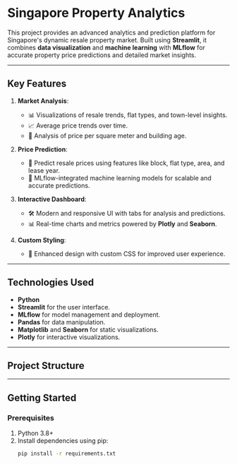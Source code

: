 # Singapore Property Analytics

This project provides an advanced analytics and prediction platform for Singapore's dynamic resale property market. Built using **Streamlit**, it combines **data visualization** and **machine learning** with **MLflow** for accurate property price predictions and detailed market insights.

---

## Key Features

1. **Market Analysis**:
   - 📊 Visualizations of resale trends, flat types, and town-level insights.
   - 📈 Average price trends over time.
   - 📐 Analysis of price per square meter and building age.

2. **Price Prediction**:
   - 🎯 Predict resale prices using features like block, flat type, area, and lease year.
   - 🚀 MLflow-integrated machine learning models for scalable and accurate predictions.

3. **Interactive Dashboard**:
   - 🛠️ Modern and responsive UI with tabs for analysis and predictions.
   - 📊 Real-time charts and metrics powered by **Plotly** and **Seaborn**.

4. **Custom Styling**:
   - 🎨 Enhanced design with custom CSS for improved user experience.

---

## Technologies Used

- **Python**
- **Streamlit** for the user interface.
- **MLflow** for model management and deployment.
- **Pandas** for data manipulation.
- **Matplotlib** and **Seaborn** for static visualizations.
- **Plotly** for interactive visualizations.

---

## Project Structure


---

## Getting Started

### Prerequisites

1. Python 3.8+
2. Install dependencies using pip:
   ```bash
   pip install -r requirements.txt

